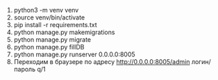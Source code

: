 1) python3 -m venv venv
2) source venv/bin/activate
3) pip install -r requirements.txt
4) python manage.py makemigrations
5) python manage.py migrate
6) python manage.py fillDB
7) python manage.py runserver 0.0.0.0:8005
8) Переходим в браузере по адресу http://0.0.0.0:8005/admin логин/пароль q/1
